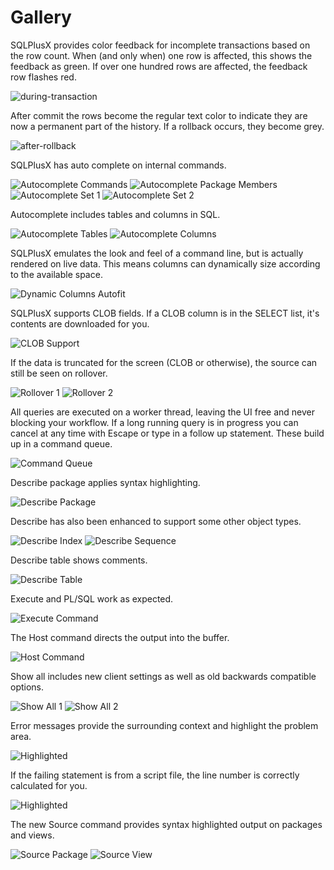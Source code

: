 
# Gallery

SQLPlusX provides color feedback for incomplete transactions based on the row count.
When (and only when) one row is affected, this shows the feedback as green.  If over
one hundred rows are affected, the feedback row flashes red.

![during-transaction](./images/gallery/during-transaction.png)

After commit the rows become the regular text color to indicate they are now a permanent
part of the history.  If a rollback occurs, they become grey.

![after-rollback](./images/gallery/after-rollback.png)

SQLPlusX has auto complete on internal commands.

![Autocomplete Commands](./images/gallery/autocomplete-commands.png)
![Autocomplete Package Members](./images/gallery/autocomplete-package-members.png)
![Autocomplete Set 1](./images/gallery/autocomplete-set-1.png)
![Autocomplete Set 2](./images/gallery/autocomplete-set-2.png)

Autocomplete includes tables and columns in SQL.

![Autocomplete Tables](./images/gallery/autocomplete-tables.png)
![Autocomplete Columns](./images/gallery/autocomplete-columns.png)

SQLPlusX emulates the look and feel of a command line, but is actually rendered on live data.
This means columns can dynamically size according to the available space.

![Dynamic Columns Autofit](./images/gallery/autofit-columns.gif)

SQLPlusX supports CLOB fields.  If a CLOB column is in the SELECT list, it's contents are 
downloaded for you.

![CLOB Support](./images/gallery/clob-support.png)

If the data is truncated for the screen (CLOB or otherwise), the source can still be seen on rollover.

![Rollover 1](./images/gallery/rollover-1.png)
![Rollover 2](./images/gallery/rollover-2.png)

All queries are executed on a worker thread, leaving the UI free and never blocking your workflow.
If a long running query is in progress you can cancel at any time with Escape or type in a follow 
up statement.  These build up in a command queue.

![Command Queue](./images/gallery/command-queue.png)

Describe package applies syntax highlighting.

![Describe Package](./images/gallery/describe-package.png)

Describe has also been enhanced to support some other object types.

![Describe Index](./images/gallery/describe-index.png)
![Describe Sequence](./images/gallery/describe-sequence.png)

Describe table shows comments.

![Describe Table](./images/gallery/describe-table.png)

Execute and PL/SQL work as expected.

![Execute Command](./images/gallery/execute-command.png)

The Host command directs the output into the buffer.

![Host Command](./images/gallery/host-command.png)

Show all includes new client settings as well as old backwards compatible options.

![Show All 1](./images/gallery/show-all-1.png)
![Show All 2](./images/gallery/show-all-2.png)

Error messages provide the surrounding context and highlight the problem area.

![Highlighted](./images/gallery/highlighted-errors.png)

If the failing statement is from a script file, the line number is correctly calculated for you.

![Highlighted](./images/gallery/highlighted-errors-script.png)

The new Source command provides syntax highlighted output on packages and views.

![Source Package](./images/gallery/source-package.png)
![Source View](./images/gallery/source-view.png)





